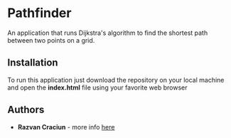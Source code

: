 # Pathfinder

An application that runs Dijkstra's algorithm to find the shortest path between two points on a grid. 

## Installation

To run this application just download the repository on your local machine and open the **index.html** file 
using your favorite web browser

## Authors

* **Razvan Craciun** - more info [here](https://github.com/razvancraciun)
